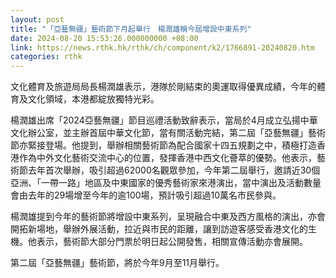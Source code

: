```yaml
---
layout: post
title: "「亞藝無疆」藝術節下月起舉行　楊潤雄稱今屆增設中東系列"
date: 2024-08-20 15:53:26.000000000 +08:00
link: https://news.rthk.hk/rthk/ch/component/k2/1766891-20240820.htm
categories: rthk
---
```


文化體育及旅遊局局長楊潤雄表示，港隊於剛結束的奧運取得優異成績，今年的體育及文化領域，本港都綻放獨特光彩。

楊潤雄出席「2024亞藝無疆」節目巡禮活動致辭表示，當局於4月成立弘揚中華文化辦公室，並主辦首屆中華文化節，當有關活動完結，第二屆「亞藝無疆」藝術節亦緊接登場。他提到，舉辦相關藝術節為配合國家十四五規劃之中，積極打造香港作為中外文化藝術交流中心的位置，發揮香港中西文化薈萃的優勢。他表示，藝術節去年首次舉辦，吸引超過62000名觀眾參加，今年第二屆舉行，邀請近30個亞洲、「一帶一路」地區及中東國家的優秀藝術家來港演出，當中演出及活動數量會由去年的29場增至今年的逾100場，預計吸引超過10萬名巿民參與。

楊潤雄提到今年的藝術節將增設中東系列，呈現融合中東及西方風格的演出，亦會開拓新場地，舉辦外展活動，拉近與巿民的距離，讓到訪遊客感受香港文化的生機。他表示，藝術節大部分門票於明日起公開發售，相關宣傳活動亦會展開。

第二屆「亞藝無疆」藝術節，將於今年9月至11月舉行。
